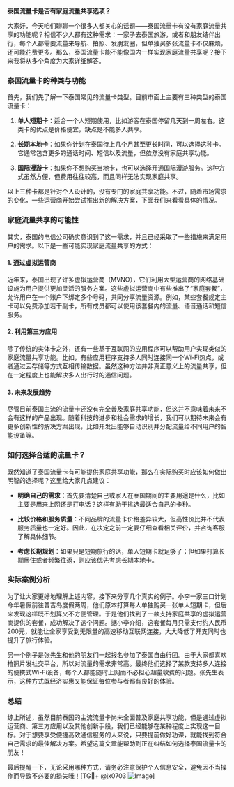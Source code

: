 **泰国流量卡是否有家庭流量共享选项？**

大家好，今天咱们聊聊一个很多人都关心的话题——泰国流量卡有没有家庭流量共享的功能呢？相信不少人都有这种需求：一家子去泰国旅游，或者和朋友结伴出行，每个人都需要流量来导航、拍照、发朋友圈，但单独买多张流量卡不仅麻烦，还可能花费更多。那么，泰国流量卡能不能像国内一样实现家庭流量共享呢？接下来我将从多个角度为大家详细解答。

### 泰国流量卡的种类与功能

首先，我们先了解一下泰国常见的流量卡类型。目前市面上主要有三种类型的泰国流量卡：

1. **单人短期卡**：适合一个人短期使用，比如游客在泰国停留几天到一周左右。这类卡的优点是价格便宜，缺点是不能多人共享。
   
2. **长期本地卡**：如果你计划在泰国待上几个月甚至更长时间，可以选择这种卡。它通常包含更多的通话时间、短信以及流量，但依然没有家庭共享功能。

3. **国际漫游卡**：如果你不想购买当地卡，也可以选择开通国际漫游服务。这种方式虽然方便，但费用往往较高，而且同样无法实现家庭共享。

以上三种卡都是针对个人设计的，没有专门的家庭共享功能。不过，随着市场需求的变化，一些运营商开始尝试推出新的解决方案，下面我们来看看具体的情况。

### 家庭流量共享的可能性

其实，泰国的电信公司确实意识到了这一需求，并且已经采取了一些措施来满足用户的需求。以下是一些可能实现家庭流量共享的方式：

#### 1. **通过虚拟运营商**
近年来，泰国出现了许多虚拟运营商（MVNO），它们利用大型运营商的网络基础设施为用户提供更加灵活的服务方案。这些虚拟运营商中有些推出了“家庭套餐”，允许用户在一个账户下绑定多个号码，共同分享流量资源。例如，某些套餐规定主卡可以免费添加若干副卡，所有成员都可以使用该套餐内的流量、语音通话和短信服务。

#### 2. **利用第三方应用**
除了传统的实体卡之外，还有一些基于互联网的应用程序可以帮助用户实现类似的家庭流量共享功能。比如，有些应用程序支持多人同时连接同一个Wi-Fi热点，或者通过云存储等方式互相传输数据。虽然这种方法并非真正意义上的流量共享，但在一定程度上也能解决多人出行时的通信问题。

#### 3. **未来发展趋势**
尽管目前泰国主流的流量卡还没有完全普及家庭共享功能，但这并不意味着未来不会有这样的产品出现。随着科技的进步和社会需求的增长，我们可以期待未来会有更多创新性的解决方案出现，比如开发出能够自动识别并分配流量给不同用户的智能设备等。

### 如何选择合适的流量卡？

既然知道了泰国流量卡有可能提供家庭共享功能，那么在实际购买时应该如何做出明智的选择呢？这里给大家几点建议：

- **明确自己的需求**：首先要清楚自己或家人在泰国期间的主要用途是什么，比如主要是用来上网还是打电话？这样有助于挑选最适合自己的卡种。
  
- **比较价格和服务质量**：不同品牌的流量卡价格差异较大，但高性价比并不代表服务质量也一定好。因此，在决定之前一定要仔细查看相关评价，并咨询客服了解具体细节。
  
- **考虑长期规划**：如果只是短期旅行的话，单人短期卡就足够了；但如果打算长期居住或者频繁往返，则应该优先考虑长期本地卡。

### 实际案例分析

为了让大家更好地理解上述内容，接下来分享几个真实的例子。小李一家三口计划今年暑假前往普吉岛度假两周，他们原本打算每人单独购买一张单人短期卡，但后来发现这样既不划算又不方便管理。于是他们找到了一款支持家庭共享的虚拟运营商提供的套餐，成功解决了这个问题。据小李介绍，这套餐每月只需支付约人民币200元，就能让全家享受到无限量的高速移动互联网连接，大大降低了开支同时也提升了旅行体验。

另一个例子是张先生和他的朋友们一起报名参加了泰国自由行团。由于大家都喜欢拍照片发社交平台，所以对流量的需求非常高。最终他们选择了某款支持多人连接的便携式Wi-Fi设备，每个人都能随时上网而不必担心超量收费的问题。张先生表示，这种方式既经济实惠又能保证每位参与者都有良好的体验。

### 总结

综上所述，虽然目前泰国的主流流量卡尚未全面普及家庭共享功能，但是通过虚拟运营商、第三方应用以及其他创新手段，我们已经能够在某种程度上实现这一目标。对于想要享受便捷高效通信服务的人来说，只要提前做好功课，就能找到符合自己需求的最佳解决方案。希望这篇文章能帮助到正在纠结如何选择泰国流量卡的朋友！

最后提醒一下，无论采用哪种方式，请务必注意保护个人信息安全，避免因不当操作而导致不必要的损失哦！[TG💪+ @jx0703 ![Image](https://github.com/user-attachments/assets/dbca1d08-cadb-493c-b0ec-ad6f7a83f270)]